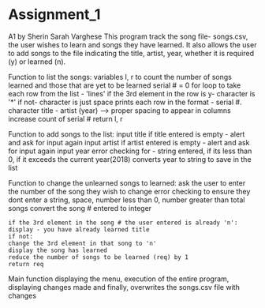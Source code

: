 # Assignment_1
A1 by Sherin Sarah Varghese
This program track the song file- songs.csv, the user wishes to learn and songs they have learned.
It also allows the user to add songs to the file indicating the title, artist, year, whether it is required (y) or learned (n).

Function to list the songs:
    variables l, r to count the number of songs learned and those that are yet to be learned 
    serial # = 0
    for loop to take each row from the list - 'lines' 
    if the 3rd element in the row is y- character is '*'
    if not- character is just space
    prints each row in the format - serial #. character title - artist (year) --> proper spacing to appear in columns
    increase count of serial #
    return l, r
    
Function to add songs to the list:
    input title 
    if title entered is empty - alert and ask for input again 
    input artist 
    if artist entered is empty - alert and ask for input again 
    input year
    error checking for - string entered, if its less than 0, if it exceeds the current year(2018)
    converts year to string to save in the list
    
 Function to change the unlearned songs to learned: 
    ask the user to enter the number of the song they wish to change 
    error checking to ensure they dont enter a string, space, number less than 0, number greater than total songs
    convert the song # entered to integer 
    
    if the 3rd element in the song # the user entered is already 'n':
    display - you have already learned title 
    if not:
    change the 3rd element in that song to 'n'
    display the song has learned 
    reduce the number of songs to be learned (req) by 1
    return req
    
 Main function displaying the menu, execution of the entire program, displaying changes made and finally, overwrites the songs.csv file with changes
